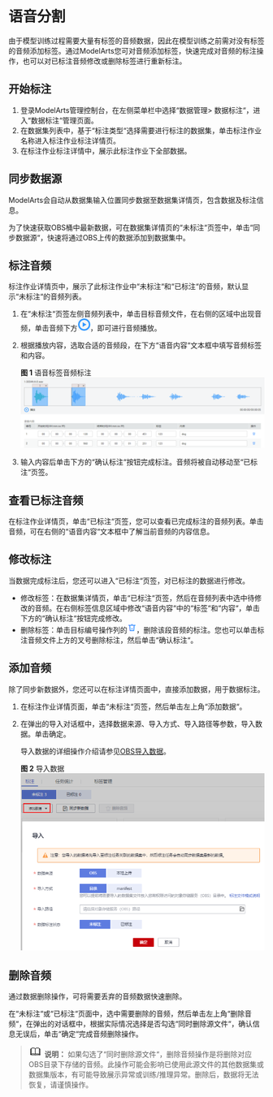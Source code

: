 # 语音分割<a name="modelarts_23_0017"></a>

由于模型训练过程需要大量有标签的音频数据，因此在模型训练之前需对没有标签的音频添加标签。通过ModelArts您可对音频添加标签，快速完成对音频的标注操作，也可以对已标注音频修改或删除标签进行重新标注。

## 开始标注<a name="section139520290612"></a>

1.  登录ModelArts管理控制台，在左侧菜单栏中选择“数据管理\> 数据标注“，进入“数据标注“管理页面。
2.  在数据集列表中，基于“标注类型“选择需要进行标注的数据集，单击标注作业名称进入标注作业标注详情页。
3.  在标注作业标注详情中，展示此标注作业下全部数据。

## 同步数据源<a name="section888013232618"></a>

ModelArts会自动从数据集输入位置同步数据至数据集详情页，包含数据及标注信息。

为了快速获取OBS桶中最新数据，可在数据集详情页的“未标注“页签中，单击“同步数据源“，快速将通过OBS上传的数据添加到数据集中。

## 标注音频<a name="section888019266174"></a>

标注作业详情页中，展示了此标注作业中“未标注“和“已标注“的音频，默认显示“未标注“的音频列表。

1.  在“未标注“页签左侧音频列表中，单击目标音频文件，在右侧的区域中出现音频，单击音频下方![](figures/icon_26-13.png)，即可进行音频播放。
2.  根据播放内容，选取合适的音频段，在下方“语音内容“文本框中填写音频标签和内容。

    **图 1**  语音标签音频标注<a name="fig116336410274"></a>  
    ![](figures/语音标签音频标注.png "语音标签音频标注")

3.  输入内容后单击下方的“确认标注“按钮完成标注。音频将被自动移动至“已标注“页签。

## 查看已标注音频<a name="section14388174005916"></a>

在标注作业详情页，单击“已标注“页签，您可以查看已完成标注的音频列表。单击音频，可在右侧的“语音内容“文本框中了解当前音频的内容信息。

## 修改标注<a name="section0534612151819"></a>

当数据完成标注后，您还可以进入“已标注“页签，对已标注的数据进行修改。

-   修改标签：在数据集详情页，单击“已标注“页签，然后在音频列表中选中待修改的音频。在右侧标签信息区域中修改“语音内容“中的“标签“和“内容“，单击下方的“确认标注“按钮完成修改。
-   删除标签：单击目标编号操作列的![](figures/icon_40.png)，删除该段音频的标注。您也可以单击标注音频文件上方的叉号删除标注，然后单击“确认标注“。

## 添加音频<a name="section15984542128"></a>

除了同步新数据外，您还可以在标注详情页面中，直接添加数据，用于数据标注。

1.  在标注作业详情页面，单击“未标注“页签，然后单击左上角“添加数据“。
2.  在弹出的导入对话框中，选择数据来源、导入方式、导入路径等参数，导入数据。单击确定。

    导入数据的详细操作介绍请参见[OBS导入数据](https://support.huaweicloud.com/dataprepare-modelarts/dataprepare-modelarts-0011.html)。

    **图 2**  导入数据<a name="fig169731311182710"></a>  
    ![](figures/导入数据-14.png "导入数据-14")


## 删除音频<a name="section205685916013"></a>

通过数据删除操作，可将需要丢弃的音频数据快速删除。

在“未标注“或“已标注“页面中，选中需要删除的音频，然后单击左上角“删除音频“，在弹出的对话框中，根据实际情况选择是否勾选“同时删除源文件“，确认信息无误后，单击“确定“完成音频删除操作。

>![](public_sys-resources/icon-note.gif) **说明：** 
>如果勾选了“同时删除源文件“，删除音频操作是将删除对应OBS目录下存储的音频。此操作可能会影响已使用此源文件的其他数据集或数据集版本，有可能导致展示异常或训练/推理异常。删除后，数据将无法恢复，请谨慎操作。

